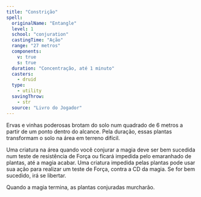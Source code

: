 ```yaml
---
title: "Constrição"
spell:
  originalName: "Entangle"
  level: 1
  school: "conjuration"
  castingTime: "Ação"
  range: "27 metros"
  components:
    v: true
    s: true
  duration: "Concentração, até 1 minuto"
  casters:
    - druid
  type:
    - utility
  savingThrow:
    - str
  source: "Livro do Jogador"
---
```


Ervas e vinhas poderosas brotam do solo num quadrado de 6 metros a partir de um ponto dentro do alcance. Pela duração, essas plantas transformam o solo na área em terreno difícil.

Uma criatura na área quando você conjurar a magia deve ser bem sucedida num teste de resistência de Força ou ficará impedida pelo emaranhado de plantas, até a magia acabar. Uma criatura impedida pelas plantas pode usar sua ação para realizar um teste de Força, contra a CD da magia. Se for bem sucedido, irá se libertar.

Quando a magia termina, as plantas conjuradas murcharão.
